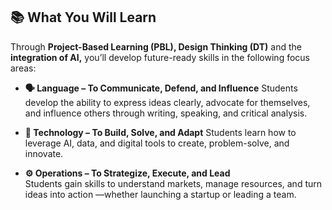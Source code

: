 ## 📚 What You Will Learn

Through **Project-Based Learning (PBL), Design Thinking (DT)**  and the **integration of AI,** you’ll develop future-ready skills in the following focus areas:

- **🗣️ Language – To Communicate, Defend, and Influence** 
Students develop the ability to express ideas clearly, advocate for themselves, and influence others through writing, speaking, and critical analysis.  

- **🤖 Technology – To Build, Solve, and Adapt**
 Students learn how to leverage AI, data, and digital tools to create, problem-solve, and innovate. 

- **⚙️ Operations – To Strategize, Execute, and Lead**  
Students gain skills to understand markets, manage resources, and turn ideas into action —whether launching a startup or leading a team.